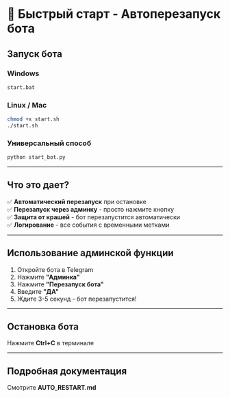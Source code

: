 # 🚀 Быстрый старт - Автоперезапуск бота

## Запуск бота

### Windows
```bash
start.bat
```

### Linux / Mac
```bash
chmod +x start.sh
./start.sh
```

### Универсальный способ
```bash
python start_bot.py
```

---

## Что это дает?

✅ **Автоматический перезапуск** при остановке  
✅ **Перезапуск через админку** - просто нажмите кнопку  
✅ **Защита от крашей** - бот перезапустится автоматически  
✅ **Логирование** - все события с временными метками  

---

## Использование админской функции

1. Откройте бота в Telegram
2. Нажмите **"Админка"**
3. Нажмите **"Перезапуск бота"**
4. Введите **"ДА"**
5. Ждите 3-5 секунд - бот перезапустится!

---

## Остановка бота

Нажмите **Ctrl+C** в терминале

---

## Подробная документация

Смотрите **AUTO_RESTART.md**

